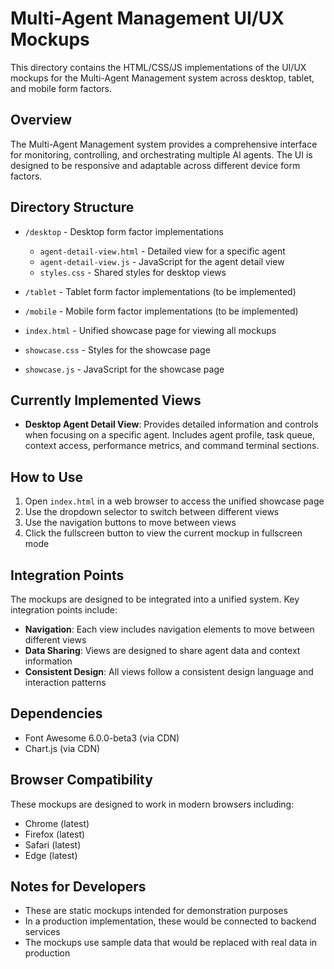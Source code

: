 # Multi-Agent Management UI/UX Mockups

This directory contains the HTML/CSS/JS implementations of the UI/UX mockups for the Multi-Agent Management system across desktop, tablet, and mobile form factors.

## Overview

The Multi-Agent Management system provides a comprehensive interface for monitoring, controlling, and orchestrating multiple AI agents. The UI is designed to be responsive and adaptable across different device form factors.

## Directory Structure

- `/desktop` - Desktop form factor implementations
  - `agent-detail-view.html` - Detailed view for a specific agent
  - `agent-detail-view.js` - JavaScript for the agent detail view
  - `styles.css` - Shared styles for desktop views

- `/tablet` - Tablet form factor implementations (to be implemented)

- `/mobile` - Mobile form factor implementations (to be implemented)

- `index.html` - Unified showcase page for viewing all mockups
- `showcase.css` - Styles for the showcase page
- `showcase.js` - JavaScript for the showcase page

## Currently Implemented Views

- **Desktop Agent Detail View**: Provides detailed information and controls when focusing on a specific agent. Includes agent profile, task queue, context access, performance metrics, and command terminal sections.

## How to Use

1. Open `index.html` in a web browser to access the unified showcase page
2. Use the dropdown selector to switch between different views
3. Use the navigation buttons to move between views
4. Click the fullscreen button to view the current mockup in fullscreen mode

## Integration Points

The mockups are designed to be integrated into a unified system. Key integration points include:

- **Navigation**: Each view includes navigation elements to move between different views
- **Data Sharing**: Views are designed to share agent data and context information
- **Consistent Design**: All views follow a consistent design language and interaction patterns

## Dependencies

- Font Awesome 6.0.0-beta3 (via CDN)
- Chart.js (via CDN)

## Browser Compatibility

These mockups are designed to work in modern browsers including:
- Chrome (latest)
- Firefox (latest)
- Safari (latest)
- Edge (latest)

## Notes for Developers

- These are static mockups intended for demonstration purposes
- In a production implementation, these would be connected to backend services
- The mockups use sample data that would be replaced with real data in production

